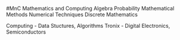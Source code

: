 #MnC
Mathematics and Computing
Algebra
Probability
Mathematical Methods
Numerical Techniques
Discrete Mathematics

Computing - Data Stuctures,  Algorithms
Tronix - Digital Electronics, Semiconductors
            
